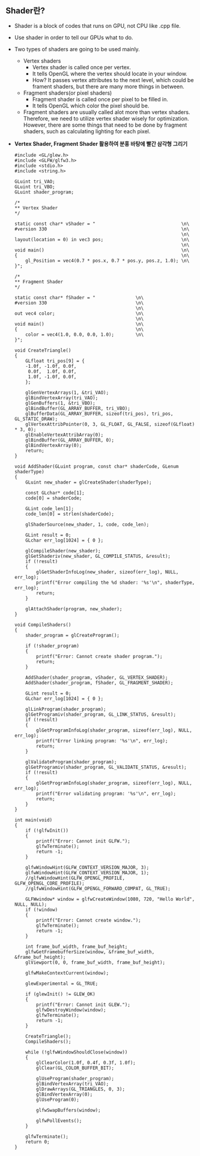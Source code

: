 ## Shader란?
  * Shader is a block of codes that runs on GPU, not CPU like .cpp file.
  * Use shader in order to tell our GPUs what to do.
  * Two types of shaders are going to be used mainly.
      * Vertex shaders
          * Vertex shader is called once per vertex.
          * It tells OpenGL where the vertex should locate in your window.
          * How? It passes vertex attributes to the next level, which could be frament shaders, but there are many more things in between.
      * Fragment shaders(or pixel shaders)
          * Fragment shader is called once per pixel to be filled in.
          * It tells OpenGL which color the pixel should be.
      * Fragment shaders are usually called alot more than vertex shaders. Therefore, we need to utilize vertex shader wisely for optimization. However, there are some things that need to be done by fragment shaders, such as calculating lighting for each pixel.

  * **Vertex Shader, Fragment Shader 활용하여 분홍 바탕에 빨간 삼각형 그리기**
    ~~~~
    #include <GL/glew.h>
    #include <GLFW/glfw3.h>
    #include <stdio.h>
    #include <string.h>

    GLuint tri_VAO;
    GLuint tri_VBO;
    GLuint shader_program;

    /*
    ** Vertex Shader
    */

    static const char* vShader = "                                \n\
    #version 330                                                  \n\
                                                                  \n\
    layout(location = 0) in vec3 pos;                             \n\
                                                                  \n\
    void main()                                                   \n\
    {                                                             \n\
        gl_Position = vec4(0.7 * pos.x, 0.7 * pos.y, pos.z, 1.0); \n\
    }";

    /*
    ** Fragment Shader
    */

    static const char* fShader = "               \n\
    #version 330                                 \n\
                                                 \n\
    out vec4 color;                              \n\
                                                 \n\
    void main()                                  \n\
    {                                            \n\
        color = vec4(1.0, 0.0, 0.0, 1.0);        \n\
    }";

    void CreateTriangle()
    {
        GLfloat tri_pos[9] = {
        -1.0f, -1.0f, 0.0f,
         0.0f,  1.0f, 0.0f,
         1.0f, -1.0f, 0.0f,
        };

        glGenVertexArrays(1, &tri_VAO);
        glBindVertexArray(tri_VAO);
        glGenBuffers(1, &tri_VBO);
        glBindBuffer(GL_ARRAY_BUFFER, tri_VBO);
        glBufferData(GL_ARRAY_BUFFER, sizeof(tri_pos), tri_pos, GL_STATIC_DRAW);
        glVertexAttribPointer(0, 3, GL_FLOAT, GL_FALSE, sizeof(GLfloat) * 3, 0);
        glEnableVertexAttribArray(0);
        glBindBuffer(GL_ARRAY_BUFFER, 0);
        glBindVertexArray(0);
        return;
    }

    void AddShader(GLuint program, const char* shaderCode, GLenum shaderType)
    {
        GLuint new_shader = glCreateShader(shaderType);

        const GLchar* code[1];
        code[0] = shaderCode;

        GLint code_len[1];
        code_len[0] = strlen(shaderCode);

        glShaderSource(new_shader, 1, code, code_len);

        GLint result = 0;
        GLchar err_log[1024] = { 0 };

        glCompileShader(new_shader);
        glGetShaderiv(new_shader, GL_COMPILE_STATUS, &result);
        if (!result)
        {
            glGetShaderInfoLog(new_shader, sizeof(err_log), NULL, err_log);
            printf("Error compiling the %d shader: '%s'\n", shaderType, err_log);
            return;
        }

        glAttachShader(program, new_shader);
    }

    void CompileShaders()
    {
        shader_program = glCreateProgram();

        if (!shader_program)
        {
            printf("Error: Cannot create shader program.");
            return;
        }

        AddShader(shader_program, vShader, GL_VERTEX_SHADER);
        AddShader(shader_program, fShader, GL_FRAGMENT_SHADER);

        GLint result = 0;
        GLchar err_log[1024] = { 0 };

        glLinkProgram(shader_program);
        glGetProgramiv(shader_program, GL_LINK_STATUS, &result);
        if (!result)
        {
            glGetProgramInfoLog(shader_program, sizeof(err_log), NULL, err_log);
            printf("Error linking program: '%s'\n", err_log);
            return;
        }

        glValidateProgram(shader_program);
        glGetProgramiv(shader_program, GL_VALIDATE_STATUS, &result);
        if (!result)
        {
            glGetProgramInfoLog(shader_program, sizeof(err_log), NULL, err_log);
            printf("Error validating program: '%s'\n", err_log);
            return;
        }
    }

    int main(void)
    {
        if (!glfwInit())
        {
            printf("Error: Cannot init GLFW.");
            glfwTerminate();
            return -1;
        }

        glfwWindowHint(GLFW_CONTEXT_VERSION_MAJOR, 3);
        glfwWindowHint(GLFW_CONTEXT_VERSION_MAJOR, 1);
        //glfwWindowHint(GLFW_OPENGL_PROFILE, GLFW_OPENGL_CORE_PROFILE);
        //glfwWindowHint(GLFW_OPENGL_FORWARD_COMPAT, GL_TRUE);

        GLFWwindow* window = glfwCreateWindow(1080, 720, "Hello World", NULL, NULL);
        if (!window)
        {
            printf("Error: Cannot create window.");
            glfwTerminate();
            return -1;
        }

        int frame_buf_width, frame_buf_height;
        glfwGetFramebufferSize(window, &frame_buf_width, &frame_buf_height);
        glViewport(0, 0, frame_buf_width, frame_buf_height);

        glfwMakeContextCurrent(window);

        glewExperimental = GL_TRUE;

        if (glewInit() != GLEW_OK)
        {
            printf("Error: Cannot init GLEW.");
            glfwDestroyWindow(window);
            glfwTerminate();
            return -1;
        }

        CreateTriangle();
        CompileShaders();

        while (!glfwWindowShouldClose(window))
        {
            glClearColor(1.0f, 0.4f, 0.3f, 1.0f);
            glClear(GL_COLOR_BUFFER_BIT);

            glUseProgram(shader_program);
            glBindVertexArray(tri_VAO);
            glDrawArrays(GL_TRIANGLES, 0, 3);
            glBindVertexArray(0);
            glUseProgram(0);

            glfwSwapBuffers(window);

            glfwPollEvents();
        }

        glfwTerminate();
        return 0;
    }
    ~~~~
